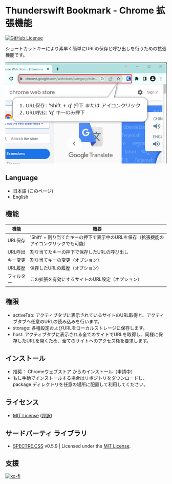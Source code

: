 # Thunderswift Bookmark - Chrome 拡張機能

[![GitHub License](https://img.shields.io/badge/license-MIT-blue.svg)](https://github.com/signak/thunderswift_bookmark/blob/master/LICENSE)
<!-- ![Chrome Web Store Version](https://img.shields.io/chrome-web-store/v/lfoloedjefmpcdfmllnppimdejojllbf)
![Chrome Web Store](https://img.shields.io/chrome-web-store/rating/lfoloedjefmpcdfmllnppimdejojllbf)
![Chrome Web Store Users](https://img.shields.io/chrome-web-store/users/lfoloedjefmpcdfmllnppimdejojllbf) -->

ショートカットキーにより素早く簡単にURLの保存と呼び出しを行うための拡張機能です。

![screenshot](screenshot.png)

## Language

- 日本語 (このページ)
- [English](https://github.com/signak/thunderswift_bookmark/blob/master/readme.md)

## 機能

| 機能       | 概要 |
| ---        | --- |
| URL保存    | 'Shift' + 割り当てたキーの押下で表示中のURLを保存（拡張機能のアイコンクリックでも可能） |
| URL呼出    | 割り当てたキーの押下で保存したURLの呼び出し |
| キー変更   | 割り当てキーの変更（オプション） |
| URL履歴    | 保存したURLの履歴（オプション） |
| フィルター | この拡張を有効にするサイトのURL設定（オプション） |

## 権限

- activeTab: アクティブタブに表示されているサイトのURL取得と、アクティブタブへ任意のURLの読み込みを行います。
- storage: 各種設定およびURLをローカルストレージに保存します。
- host: アクティブタブに表示される全てのサイトでURLを取得し、同様に保存したURLを開くため、全てのサイトへのアクセス権を要求します。

## インストール

<!-- - 推奨： [chrome ウェブストア](https://chrome.google.com/webstore/detail/thunderswift_bookmark/lfoloedjefmpcdfmllnppimdejojllbf) からのインストール -->
- 推奨： Chromeウェブストア からのインストール（申請中）
- もし手動でインストールする場合はリポジトリをダウンロードし、 package ディレクトリを任意の場所に配置して利用してください。

## ライセンス

- [MIT License](https://github.com/signak/thunderswift_bookmark/blob/master/LICENSE)
([邦訳](https://github.com/signak/thunderswift_bookmark/blob/master/docs/ja/LICENSE))

## サードパーティ ライブラリ

- [SPECTRE.CSS](https://picturepan2.github.io/spectre/index.html) v0.5.9 | Licensed under the [MIT License](https://github.com/picturepan2/spectre/blob/master/LICENSE).

## 支援

[![ko-fi](https://ko-fi.com/img/githubbutton_sm.svg)](https://ko-fi.com/K3K1QBWWG)
